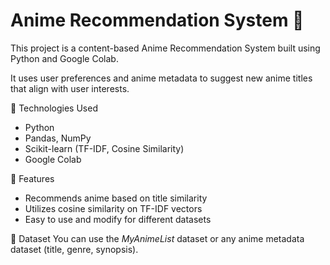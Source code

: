 # Anime Recommendation System 🎌

This project is a content-based Anime Recommendation System built using Python and Google Colab.

It uses user preferences and anime metadata to suggest new anime titles that align with user interests.

🔧 Technologies Used
- Python
- Pandas, NumPy
- Scikit-learn (TF-IDF, Cosine Similarity)
- Google Colab

📌 Features
- Recommends anime based on title similarity
- Utilizes cosine similarity on TF-IDF vectors
- Easy to use and modify for different datasets

📁 Dataset
You can use the *MyAnimeList* dataset or any anime metadata dataset (title, genre, synopsis).


